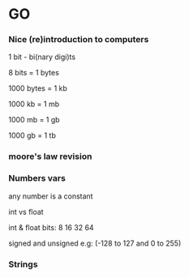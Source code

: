 # GO

### Nice (re)introduction to computers

1 bit - bi(nary digi)ts

8 bits = 1 bytes

1000 bytes = 1 kb

1000 kb = 1 mb

1000 mb = 1 gb

1000 gb = 1 tb

### moore's law revision

### Numbers vars

any number is a constant

int vs float

int & float bits: 8 16 32 64

signed and unsigned e.g:  (-128 to 127 and 0 to 255)

### Strings

